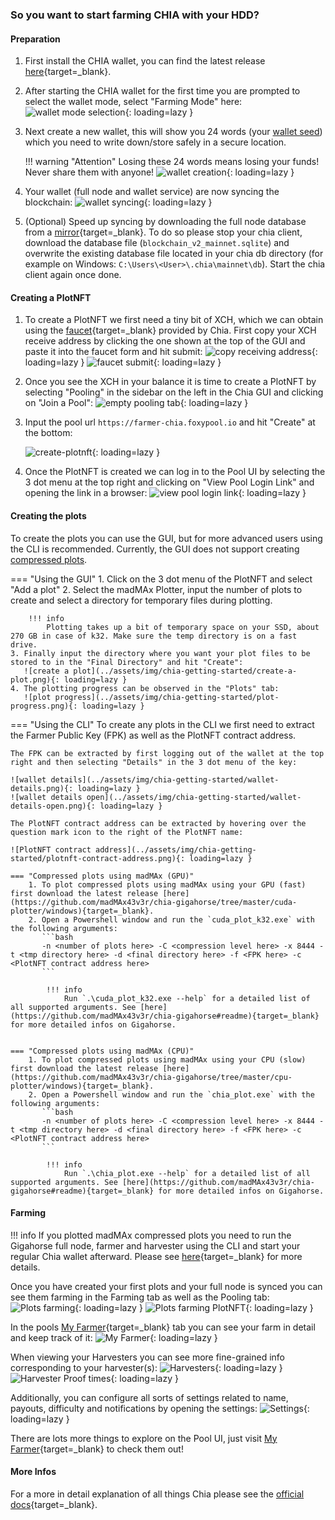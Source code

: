 ### So you want to start farming CHIA with your HDD?

#### Preparation

1. First install the CHIA wallet, you can find the latest release [here](https://github.com/Chia-Network/chia-blockchain/releases/latest){target=_blank}.
2. After starting the CHIA wallet for the first time you are prompted to select the wallet mode, select "Farming Mode" here:
   ![wallet mode selection](../assets/img/chia-getting-started/wallet-mode-select.png){: loading=lazy }

3. Next create a new wallet, this will show you 24 words (your [wallet seed](glossary.md#wallet-seed)) which you need to write down/store safely in a secure location.

    !!! warning "Attention"
        Losing these 24 words means losing your funds! Never share them with anyone!
   ![wallet creation](../assets/img/chia-getting-started/wallet-creation.png){: loading=lazy }

4. Your wallet (full node and wallet service) are now syncing the blockchain:
   ![wallet syncing](../assets/img/chia-getting-started/wallet-syncing.png){: loading=lazy }

5. (Optional) Speed up syncing by downloading the full node database from a [mirror](https://www.chia.net/downloads/#database-checkpoint){target=_blank}. To do so please stop your chia client, download the database file (`blockchain_v2_mainnet.sqlite`) and overwrite the existing database file located in your chia db directory (for example on Windows: `C:\Users\<User>\.chia\mainnet\db`). Start the chia client again once done.

#### Creating a PlotNFT

1. To create a PlotNFT we first need a tiny bit of XCH, which we can obtain using the [faucet](https://faucet.chia.net){target=_blank} provided by Chia. First copy your XCH receive address by clicking the one shown at the top of the GUI and paste it into the faucet form and hit submit:
   ![copy receiving address](../assets/img/chia-getting-started/copy-receiving-address.png){: loading=lazy }
   ![faucet submit](../assets/img/chia-getting-started/faucet-submit.png){: loading=lazy }

2. Once you see the XCH in your balance it is time to create a PlotNFT by selecting "Pooling" in the sidebar on the left in the Chia GUI and clicking on "Join a Pool":
   ![empty pooling tab](../assets/img/chia-getting-started/empty-pooling-tab.png){: loading=lazy }

3. Input the pool url `https://farmer-chia.foxypool.io` and hit "Create" at the bottom:

   ![create-plotnft](../assets/img/chia-getting-started/create-plotnft.png){: loading=lazy }

4. Once the PlotNFT is created we can log in to the Pool UI by selecting the 3 dot menu at the top right and clicking on "View Pool Login Link" and opening the link in a browser:
   ![view pool login link](../assets/img/authenticate/auth-chia-1.png){: loading=lazy }

#### Creating the plots

To create the plots you can use the GUI, but for more advanced users using the CLI is recommended. Currently, the GUI does not support creating [compressed plots](glossary.md#compressed-plots).

=== "Using the GUI"
    1. Click on the 3 dot menu of the PlotNFT and select "Add a plot"
    2. Select the madMAx Plotter, input the number of plots to create and select a directory for temporary files during plotting.

        !!! info
            Plotting takes up a bit of temporary space on your SSD, about 270 GB in case of k32. Make sure the temp directory is on a fast drive.
    3. Finally input the directory where you want your plot files to be stored to in the "Final Directory" and hit "Create":
       ![create a plot](../assets/img/chia-getting-started/create-a-plot.png){: loading=lazy }
    4. The plotting progress can be observed in the "Plots" tab:
       ![plot progress](../assets/img/chia-getting-started/plot-progress.png){: loading=lazy }

=== "Using the CLI"
    To create any plots in the CLI we first need to extract the Farmer Public Key (FPK) as well as the PlotNFT contract address.

    The FPK can be extracted by first logging out of the wallet at the top right and then selecting "Details" in the 3 dot menu of the key:

    ![wallet details](../assets/img/chia-getting-started/wallet-details.png){: loading=lazy }
    ![wallet details open](../assets/img/chia-getting-started/wallet-details-open.png){: loading=lazy }

    The PlotNFT contract address can be extracted by hovering over the question mark icon to the right of the PlotNFT name:

    ![PlotNFT contract address](../assets/img/chia-getting-started/plotnft-contract-address.png){: loading=lazy }

    === "Compressed plots using madMAx (GPU)"
        1. To plot compressed plots using madMAx using your GPU (fast) first download the latest release [here](https://github.com/madMAx43v3r/chia-gigahorse/tree/master/cuda-plotter/windows){target=_blank}.
        2. Open a Powershell window and run the `cuda_plot_k32.exe` with the following arguments:
           ```bash
           -n <number of plots here> -C <compression level here> -x 8444 -t <tmp directory here> -d <final directory here> -f <FPK here> -c <PlotNFT contract address here>
           ```

            !!! info
                Run `.\cuda_plot_k32.exe --help` for a detailed list of all supported arguments. See [here](https://github.com/madMAx43v3r/chia-gigahorse#readme){target=_blank} for more detailed infos on Gigahorse.


    === "Compressed plots using madMAx (CPU)"
        1. To plot compressed plots using madMAx using your CPU (slow) first download the latest release [here](https://github.com/madMAx43v3r/chia-gigahorse/tree/master/cpu-plotter/windows){target=_blank}.
        2. Open a Powershell window and run the `chia_plot.exe` with the following arguments:
           ```bash
           -n <number of plots here> -C <compression level here> -x 8444 -t <tmp directory here> -d <final directory here> -f <FPK here> -c <PlotNFT contract address here>
           ```

            !!! info
                Run `.\chia_plot.exe --help` for a detailed list of all supported arguments. See [here](https://github.com/madMAx43v3r/chia-gigahorse#readme){target=_blank} for more detailed infos on Gigahorse.

#### Farming

!!! info
    If you plotted madMAx compressed plots you need to run the Gigahorse full node, farmer and harvester using the CLI and start your regular Chia wallet afterward. Please see [here](https://github.com/madMAx43v3r/chia-gigahorse#readme){target=_blank} for more details.

Once you have created your first plots and your full node is synced you can see them farming in the Farming tab as well as the Pooling tab:
![Plots farming](../assets/img/chia-getting-started/plots-farming.png){: loading=lazy }
![Plots farming PlotNFT](../assets/img/chia-getting-started/plots-farming-plotnft.png){: loading=lazy }

In the pools [My Farmer](https://chia.foxypool.io/my-farmer){target=_blank} tab you can see your farm in detail and keep track of it:
![My Farmer](../assets/img/chia-getting-started/pool-stats.png){: loading=lazy }

When viewing your Harvesters you can see more fine-grained info corresponding to your harvester(s):
![Harvesters](../assets/img/chia-getting-started/pool-harvester-stats.png){: loading=lazy }
![Harvester Proof times](../assets/img/chia-getting-started/pool-harvester-proof-times.png){: loading=lazy }

Additionally, you can configure all sorts of settings related to name, payouts, difficulty and notifications by opening the settings:
![Settings](../assets/img/chia-getting-started/pool-settings.gif){: loading=lazy }

There are lots more things to explore on the Pool UI, just visit [My Farmer](https://chia.foxypool.io/my-farmer){target=_blank} to check them out!

#### More Infos
For a more in detail explanation of all things Chia please see the [official docs](https://docs.chia.net/introduction){target=_blank}.

